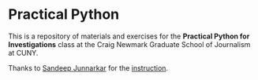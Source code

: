 # Practical Python

This is a repository of materials and exercises for the **Practical Python for Investigations** class at the Craig Newmark Graduate School of Journalism at CUNY. 

Thanks to [Sandeep Junnarkar](https://github.com/sandeepmj) for the [instruction](https://github.com/sandeepmj/2024-practical-python). 
